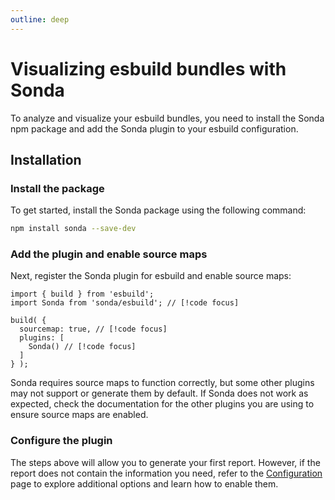 ```yaml
---
outline: deep
---
```


# Visualizing esbuild bundles with Sonda

To analyze and visualize your esbuild bundles, you need to install the Sonda npm package and add the Sonda plugin to your esbuild configuration.

## Installation

### Install the package

To get started, install the Sonda package using the following command:

```bash
npm install sonda --save-dev
```

### Add the plugin and enable source maps

Next, register the Sonda plugin for esbuild and enable source maps:

```js{2,5,7}
import { build } from 'esbuild';
import Sonda from 'sonda/esbuild'; // [!code focus]

build( {
  sourcemap: true, // [!code focus]
  plugins: [
    Sonda() // [!code focus]
  ]
} );
```

Sonda requires source maps to function correctly, but some other plugins may not support or generate them by default. If Sonda does not work as expected, check the documentation for the other plugins you are using to ensure source maps are enabled.

### Configure the plugin

The steps above will allow you to generate your first report. However, if the report does not contain the information you need, refer to the [Configuration](/configuration) page to explore additional options and learn how to enable them.
